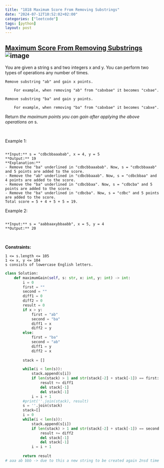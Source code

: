 ```yaml
---
title: "1818 Maximum Score From Removing Substrings"
date: "2024-07-12T10:52:02+02:00"
categories: ["leetcode"]
tags: [python]
layout: post
---
```


## [Maximum Score From Removing Substrings](https://leetcode.com/problems/maximum-score-from-removing-substrings) ![image](https://img.shields.io/badge/Difficulty-Medium-orange)

You are given a string s and two integers x and y. You can perform two types of operations any number of times.

	Remove substring "ab" and gain x points.

		For example, when removing "ab" from "cabxbae" it becomes "cxbae".

	Remove substring "ba" and gain y points.

		For example, when removing "ba" from "cabxbae" it becomes "cabxe".

Return *the maximum points you can gain after applying the above operations on* s.

 

Example 1:

```

**Input:** s = "cdbcbbaaabab", x = 4, y = 5
**Output:** 19
**Explanation:**
- Remove the "ba" underlined in "cdbcbbaaabab". Now, s = "cdbcbbaaab" and 5 points are added to the score.
- Remove the "ab" underlined in "cdbcbbaaab". Now, s = "cdbcbbaa" and 4 points are added to the score.
- Remove the "ba" underlined in "cdbcbbaa". Now, s = "cdbcba" and 5 points are added to the score.
- Remove the "ba" underlined in "cdbcba". Now, s = "cdbc" and 5 points are added to the score.
Total score = 5 + 4 + 5 + 5 = 19.
```

Example 2:

```

**Input:** s = "aabbaaxybbaabb", x = 5, y = 4
**Output:** 20

```

 

**Constraints:**

	1 <= s.length <= 105
	1 <= x, y <= 104
	s consists of lowercase English letters.

```python
class Solution:
    def maximumGain(self, s: str, x: int, y: int) -> int:
        i = 0
        first = ""
        second = ""
        diff1 = 0
        diff2 = 0
        result = 0
        if x > y:
            first = "ab"
            second = "ba"
            diff1 = x
            diff2 = y
        else:
            first = "ba"
            second = "ab"
            diff1 = y
            diff2 = x
        
        stack = []

        while(i < len(s)):
            stack.append(s[i])
            if len(stack) > 1 and str(stack[-2] + stack[-1]) == first:
                result += diff1
                del stack[-1]
                del stack[-1]
            i = i + 1
        #print(''.join(stack), result)
        s = ''.join(stack)
        stack=[]
        i = 0
        while(i < len(s)):
            stack.append(s[i])
            if len(stack) > 1 and str(stack[-2] + stack[-1]) == second:
                result += diff2
                del stack[-1]
                del stack[-1]
            i = i + 1
                
        return result
# aaa ab bbb -> due to this a new string to be created again 2nsd time



        
        
```